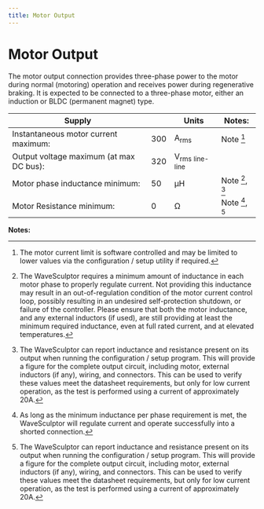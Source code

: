```yaml
---
title: Motor Output
---
```


# Motor Output

The motor output connection provides three-phase power to the motor during normal (motoring) operation and receives power during regenerative braking.  It is expected to be connected to a three-phase motor, either an induction or BLDC (permanent magnet) type.
  
| Supply                                  |     | Units                                | Notes:             |
|-----------------------------------------|-----|--------------------------------------|--------------------|
| Instantaneous motor current maximum:    | 300 | A<sub>rms</sub>                      | Note [^5]          |
| Output voltage maximum (at max DC bus): | 320 | V<sub>rms</sub> <sub>line-line</sub> |                    |
| Motor phase inductance minimum:         | 50  | µH                                   | Note [^6], [^8]    |
| Motor Resistance minimum:               | 0   | Ω                                    | Note [^7], [^8]    |

__Notes:__ 

[^5]:
    The motor current limit is software controlled and may be limited to lower values via the configuration / setup utility if required.

[^6]:
    The WaveSculptor requires a minimum amount of inductance in each motor phase to properly regulate current.  Not providing this inductance may result in an out-of-regulation condition of the motor current control loop, possibly resulting in an undesired self-protection shutdown, or failure of the controller.  Please ensure that both the motor inductance, and any external inductors (if used), are still providing at least the minimum required inductance, even at full rated current, and at elevated temperatures.

[^7]:
    As long as the minimum inductance per phase requirement is met, the WaveSculptor will regulate current and operate successfully into a shorted connection.

[^8]:
    The WaveSculptor can report inductance and resistance present on its output when running the configuration / setup program.  This will provide a figure for the complete output circuit, including motor, external inductors (if any), wiring, and connectors.  This can be used to verify these values meet the datasheet requirements, but only for low current operation, as the test is performed using a current of approximately 20A.